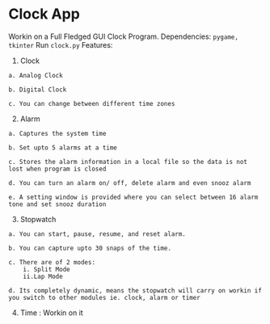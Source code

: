 # Clock App
Workin on a Full Fledged GUI Clock Program.
Dependencies: `pygame, tkinter`
Run `clock.py`
Features:
  1. Clock
  
    a. Analog Clock
    
    b. Digital Clock
    
    c. You can change between different time zones
    
  
  2. Alarm
  
    a. Captures the system time 
    
    b. Set upto 5 alarms at a time
    
    c. Stores the alarm information in a local file so the data is not lost when program is closed
    
    d. You can turn an alarm on/ off, delete alarm and even snooz alarm
    
    e. A setting window is provided where you can select between 16 alarm tone and set snooz duration
    
    
  3. Stopwatch 
  
    a. You can start, pause, resume, and reset alarm.
    
    b. You can capture upto 30 snaps of the time.
    
    c. There are of 2 modes:
        i. Split Mode
        ii.Lap Mode
    
    d. Its completely dynamic, means the stopwatch will carry on workin if you switch to other modules ie. clock, alarm or timer
  
  
  4. Time : Workin on it
 
